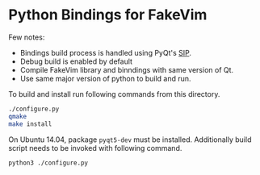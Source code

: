 Python Bindings for FakeVim
===========================

Few notes:
 * Bindings build process is handled using
   PyQt's [SIP](http://pyqt.sourceforge.net/Docs/sip4/index.html).
 * Debug build is enabled by default
 * Compile FakeVim library and binndings with same version of Qt.
 * Use same major version of python to build and run.

To build and install run following commands from this directory.

```bash
./configure.py
qmake
make install
```

On Ubuntu 14.04, package `pyqt5-dev` must be installed. Additionally build
script needs to be invoked with following command.

```
python3 ./configure.py
```

